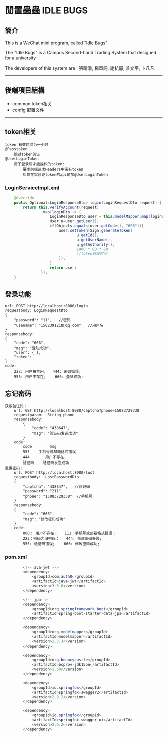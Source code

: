 # 閒置蟲蟲 IDLE BUGS
## 簡介

This is a WeChat mini program, called "Idle Bugs"

The "Idle Bugs" is a Campus Second-hand Trading System that designed for a university

The developers of this system are : 張晴渝, 楊單詞, 謝杭靜, 普文平, 卜凡凡
***
## 後端項目結構
- common token相关
- config 配置文件  

***
## token相关
    token 有效时间为一小时
    @Passtoken 
        跳过token验证
    @UserLoginToken 
        用于登录后才能操作的token:
            要求前端请求Headers中带有token    
            后端在需验证token的api前加@UserLoginToken
### LoginServiceImpl.xml
``` Java
    @Override
    public Optional<LoginResponseDto> login(LoginRequestDto request) {
        return this.verifyAccount(request)
                .map(loginDto -> {
                    LoginResponseDto user = this.modelMapper.map(loginDto, LoginResponseDto.class);
                    User u=user.getUser();
                    if(Objects.equals(user.getCode(), "666")){
                        user.setToken(Sign.generateToken(
                                u.getId(),
                                u.getUserName(),
                                u.getAuthority(),
                                1000 * 60 * 60
                                //token有效时间
                        ));
                    }
                    return user;
                });
    }
```
## 登录功能
    url: POST http://localhost:8080/login
    requestbody: LoginRequestDto
    {
        "password": "11",   //密码
        "usename": "1502391218@qq.com"   //用户名
    }
    responsebody:
    {
        "code": "666",     
        "msg": "登陆成功",
        "user": { },
        "token": 
    }
    code:
        222: 用户被禁用;   444: 密码错误;
        555: 用户不存在;    666: 登陆成功;
## 忘记密码
    获取验证码：
        url: GET http://localhost:8080/captcha?phone=15083729338
        requestparam:  String phone
        responsebody:  
            {
                "code": "438647",  
                "msg": "验证码发送成功" 
            }
        code: 
            code        msg
            555    手机号或邮箱格式错误
            444       用户不存在
            验证码    验证码发送成功
    重置密码：
        url: POST http://localhost:8080/lost
        requestbody:  LostPasswordDto
        {
            "captcha": "438647",   //验证码
            "password": "211",
            "phone": "15083729338"  //手机号
        }
        responsebody:
        {
            "code": "666",
            "msg": "修改密码成功"
        }
        code:
            000： 用户不存在；   111：手机号或邮箱格式错误；
            222：密码为旧密码；   444: 修改密码失败;
            555: 验证码错误;    666: 修改密码成功; 
### pom.xml
``` Java
        <!-- ava-jwt -->
        <dependency>
            <groupId>com.auth0</groupId>
            <artifactId>java-jwt</artifactId>
            <version>3.6.0</version>
        </dependency>

        <!-- jpa-->
        <dependency>
            <groupId>org.springframework.boot</groupId>
            <artifactId>spring-boot-starter-data-jpa</artifactId>
        </dependency>

        <dependency>
            <groupId>org.modelmapper</groupId>
            <artifactId>modelmapper</artifactId>
            <version>2.3.3</version>
        </dependency>

        <dependency>
            <groupId>org.bouncycastle</groupId>
            <artifactId>bcprov-jdk15on</artifactId>
            <version>1.60</version>
        </dependency>

        <dependency>
            <groupId>io.springfox</groupId>
            <artifactId>springfox-swagger2</artifactId>
            <version>2.9.2</version>
        </dependency>

        <dependency>
            <groupId>io.springfox</groupId>
            <artifactId>springfox-swagger-ui</artifactId>
            <version>2.9.2</version>
        </dependency>
```